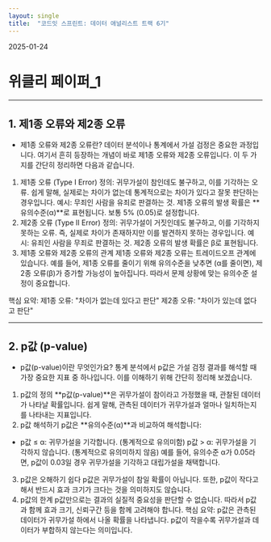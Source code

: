 ```yaml
---
layout: single
title:  "코드잇 스프린트: 데이터 애널리스트 트랙 6기"
---
```

2025-01-24
# 위클리 페이퍼_1
---
## 1. 제1종 오류와 제2종 오류

- 제1종 오류와 제2종 오류란?
데이터 분석이나 통계에서 가설 검정은 중요한 과정입니다. 여기서 흔히 등장하는 개념이 바로 제1종 오류와 제2종 오류입니다. 이 두 가지를 간단히 정리하면 다음과 같습니다.

1. 제1종 오류 (Type I Error)
정의: 귀무가설이 참인데도 불구하고, 이를 기각하는 오류.
쉽게 말해, 실제로는 차이가 없는데 통계적으로는 차이가 있다고 잘못 판단하는 경우입니다.
예시: 무죄인 사람을 유죄로 판결하는 것.
제1종 오류의 발생 확률은 **유의수준(α)**로 표현됩니다. 보통 5% (0.05)로 설정합니다.
2. 제2종 오류 (Type II Error)
정의: 귀무가설이 거짓인데도 불구하고, 이를 기각하지 못하는 오류.
즉, 실제로 차이가 존재하지만 이를 발견하지 못하는 경우입니다.
예시: 유죄인 사람을 무죄로 판결하는 것.
제2종 오류의 발생 확률은 β로 표현됩니다.
3. 제1종 오류와 제2종 오류의 관계
제1종 오류와 제2종 오류는 트레이드오프 관계에 있습니다. 예를 들어, 제1종 오류를 줄이기 위해 유의수준을 낮추면 (α를 줄이면), 제2종 오류(β)가 증가할 가능성이 높아집니다. 따라서 문제 상황에 맞는 유의수준 설정이 중요합니다.

핵심 요약:
제1종 오류: "차이가 없는데 있다고 판단"
제2종 오류: "차이가 있는데 없다고 판단"

---
## 2. p값 (p-value)
- p값(p-value)이란 무엇인가요?
통계 분석에서 p값은 가설 검정 결과를 해석할 때 가장 중요한 지표 중 하나입니다.
이를 이해하기 위해 간단히 정리해 보겠습니다.

1. p값의 정의
**p값(p-value)**은 귀무가설이 참이라고 가정했을 때, 관찰된 데이터가 나타날 확률입니다.
쉽게 말해, 관측된 데이터가 귀무가설과 얼마나 일치하는지를 나타내는 지표입니다.
2. p값 해석하기
p값은 **유의수준(α)**과 비교하여 해석합니다:

- p값 ≤ α: 귀무가설을 기각합니다. (통계적으로 유의미함)
p값 > α: 귀무가설을 기각하지 않습니다. (통계적으로 유의미하지 않음)
예를 들어, 유의수준 α가 0.05라면, p값이 0.03일 경우 귀무가설을 기각하고 대립가설을 채택합니다.

3. p값은 오해하기 쉽다
p값은 귀무가설이 참일 확률이 아닙니다.
또한, p값이 작다고 해서 반드시 효과 크기가 크다는 것을 의미하지도 않습니다.
4. p값의 한계
p값만으로는 결과의 실질적 중요성을 판단할 수 없습니다.
따라서 p값과 함께 효과 크기, 신뢰구간 등을 함께 고려해야 합니다.
핵심 요약:
p값은 관측된 데이터가 귀무가설 하에서 나올 확률을 나타냅니다.
p값이 작을수록 귀무가설과 데이터가 부합하지 않는다는 의미입니다.
